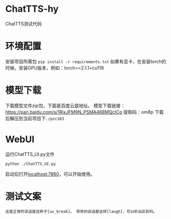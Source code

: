 # ChatTTS-hy
ChatTTS测试代码

# 环境配置
安装项目所需包
`pip install -r requirements.txt`
如果有显卡，在安装torch的时候，安装GPU版本，例如：torch==2.1.1+cu118

# 模型下载
下载模型文件zip包，下面是百度云盘地址。
模型下载链接：https://pan.baidu.com/s/1RjxJFM9N_PSMA468MQcICg 
提取码：om8p 
下载后解压到当前项目下`./pzc163`

# WebUI
运行ChatTTS_UI.py文件

`python ./ChatTTS_UI.py`

启动后打开[localhost:7860]()，可以开始使用。

# 测试文案
    这是正常的说话是这样子[uv_break]。 带笑的说话是这样[laugh]，可以听出区别吗。